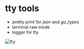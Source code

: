 # tty tools

* pretty print for _json_ and _go_types_
* terminal raw mode
* logger for tty

![tty](https://repository-images.githubusercontent.com/48737561/fdcbb600-930f-11ea-87fb-c7f28c4488f6)
